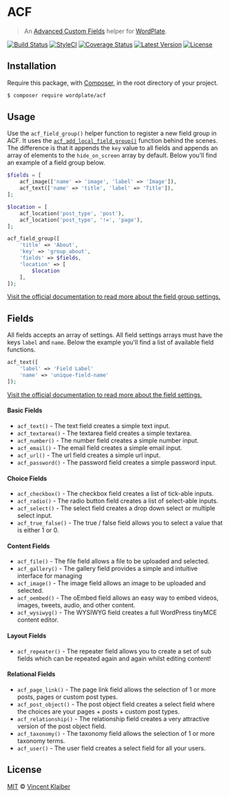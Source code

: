# ACF

> An [Advanced Custom Fields](https://www.advancedcustomfields.com) helper for [WordPlate](https://wordplate.github.io).

[![Build Status](https://img.shields.io/travis/wordplate/acf/master.svg?style=flat)](https://travis-ci.org/wordplate/acf)
[![StyleCI](https://styleci.io/repos/87427318/shield?style=flat)](https://styleci.io/repos/87427318)
[![Coverage Status](https://img.shields.io/codecov/c/github/wordplate/acf.svg?style=flat)](https://codecov.io/github/wordplate/acf)
[![Latest Version](https://img.shields.io/github/release/wordplate/acf.svg?style=flat)](https://github.com/wordplate/acf/releases)
[![License](https://img.shields.io/packagist/l/wordplate/acf.svg?style=flat)](https://packagist.org/packages/wordplate/acf)

## Installation

Require this package, with [Composer](https://getcomposer.org/), in the root directory of your project.

```bash
$ composer require wordplate/acf
```

## Usage

Use the `acf_field_group()` helper function to register a new field group in ACF. It uses the [`acf_add_local_field_group()`](https://www.advancedcustomfields.com/resources/register-fields-via-php#example) function behind the scenes. The difference is that it appends the `key` value to all fields and appends an array of elements to the `hide_on_screen` array by default. Below you'll find an example of a field group below.

```php
$fields = [
    acf_image(['name' => 'image', 'label' => 'Image']),
    acf_text(['name' => 'title', 'label' => 'Title']),
];

$location = [
    acf_location('post_type', 'post'),
    acf_location('post_type', '!=', 'page'),
];

acf_field_group([
    'title' => 'About',
    'key' => 'group_about',
    'fields' => $fields,
    'location' => [
        $location
    ],
]);
```

[Visit the official documentation to read more about the field group settings.](https://www.advancedcustomfields.com/resources/register-fields-via-php#group-settings)

## Fields

All fields accepts an array of settings. All field settings arrays must have the keys `label` and `name`. Below the example you'll find a list of available field functions.

```php
acf_text([
    'label' => 'Field Label'
    'name' => 'unique-field-name'
]);
```

[Visit the official documentation to read more about the field settings.](https://www.advancedcustomfields.com/resources/register-fields-via-php#field-settings)

#### Basic Fields

- `acf_text()` - The text field creates a simple text input.
- `acf_textarea()` - The textarea field creates a simple textarea.
- `acf_number()` - The number field creates a simple number input.
- `acf_email()` - The email field creates a simple email input.
- `acf_url()` - The url field creates a simple url input.
- `acf_password()` - The password field creates a simple password input.

#### Choice Fields

- `acf_checkbox()` - The checkbox field creates a list of tick-able inputs.
- `acf_radio()` - The radio button field creates a list of select-able inputs.
- `acf_select()` - The select field creates a drop down select or multiple select input.
- `acf_true_false()` - The true / false field allows you to select a value that is either 1 or 0.

#### Content Fields

- `acf_file()` - The file field allows a file to be uploaded and selected.
- `acf_gallery()` - The gallery field provides a simple and intuitive interface for managing
- `acf_image()` - The image field allows an image to be uploaded and selected.
- `acf_oembed()` - The oEmbed field allows an easy way to embed videos, images, tweets, audio, and other content.
- `acf_wysiwyg()` - The WYSIWYG field creates a full WordPress tinyMCE content editor.

#### Layout Fields

- `acf_repeater()` - The repeater field allows you to create a set of sub fields which can be repeated again and again whilst editing content!

#### Relational Fields

- `acf_page_link()` - The page link field allows the selection of 1 or more posts, pages or custom post types.
- `acf_post_object()` - The post object field creates a select field where the choices are your pages + posts + custom post types. 
- `acf_relationship()` - The relationship field creates a very attractive version of the post object field. 
- `acf_taxonomy()` - The taxonomy field allows the selection of 1 or more taxonomy terms. 
- `acf_user()` - The user field creates a select field for all your users. 

## License

[MIT](LICENSE) © [Vincent Klaiber](https://vinkla.com)
